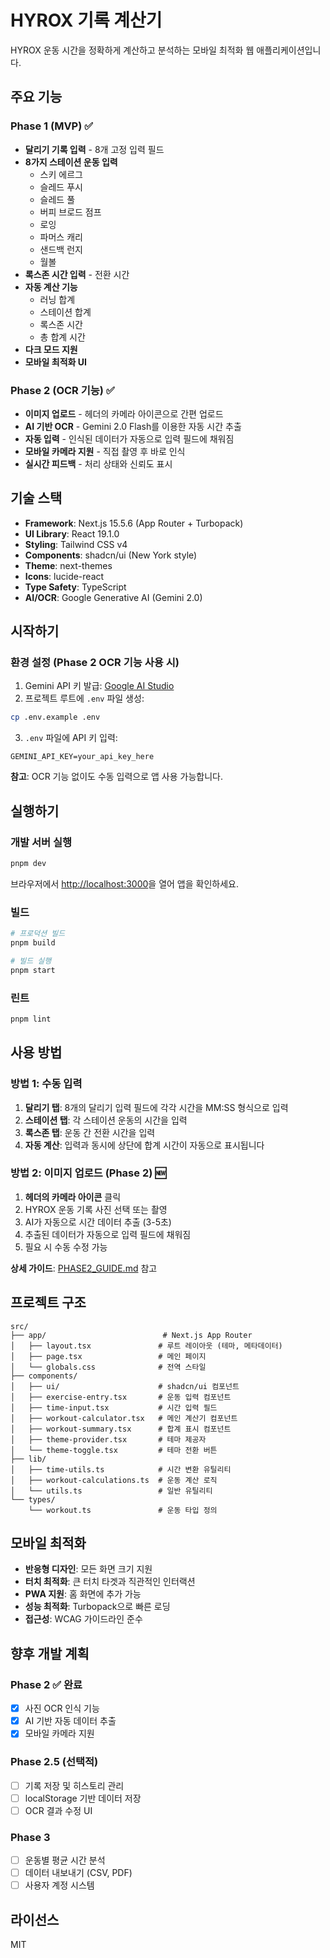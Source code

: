 # HYROX 기록 계산기

HYROX 운동 시간을 정확하게 계산하고 분석하는 모바일 최적화 웹 애플리케이션입니다.

## 주요 기능

### Phase 1 (MVP) ✅
- **달리기 기록 입력** - 8개 고정 입력 필드
- **8가지 스테이션 운동 입력**
  - 스키 에르그
  - 슬레드 푸시
  - 슬레드 풀
  - 버피 브로드 점프
  - 로잉
  - 파머스 캐리
  - 샌드백 런지
  - 월볼
- **록스존 시간 입력** - 전환 시간
- **자동 계산 기능**
  - 러닝 합계
  - 스테이션 합계
  - 록스존 시간
  - 총 합계 시간
- **다크 모드 지원**
- **모바일 최적화 UI**

### Phase 2 (OCR 기능) ✅
- **이미지 업로드** - 헤더의 카메라 아이콘으로 간편 업로드
- **AI 기반 OCR** - Gemini 2.0 Flash를 이용한 자동 시간 추출
- **자동 입력** - 인식된 데이터가 자동으로 입력 필드에 채워짐
- **모바일 카메라 지원** - 직접 촬영 후 바로 인식
- **실시간 피드백** - 처리 상태와 신뢰도 표시

## 기술 스택

- **Framework**: Next.js 15.5.6 (App Router + Turbopack)
- **UI Library**: React 19.1.0
- **Styling**: Tailwind CSS v4
- **Components**: shadcn/ui (New York style)
- **Theme**: next-themes
- **Icons**: lucide-react
- **Type Safety**: TypeScript
- **AI/OCR**: Google Generative AI (Gemini 2.0)

## 시작하기

### 환경 설정 (Phase 2 OCR 기능 사용 시)

1. Gemini API 키 발급: [Google AI Studio](https://aistudio.google.com/apikey)
2. 프로젝트 루트에 `.env` 파일 생성:
```bash
cp .env.example .env
```
3. `.env` 파일에 API 키 입력:
```env
GEMINI_API_KEY=your_api_key_here
```

**참고**: OCR 기능 없이도 수동 입력으로 앱 사용 가능합니다.

## 실행하기

### 개발 서버 실행

```bash
pnpm dev
```

브라우저에서 [http://localhost:3000](http://localhost:3000)을 열어 앱을 확인하세요.

### 빌드

```bash
# 프로덕션 빌드
pnpm build

# 빌드 실행
pnpm start
```

### 린트

```bash
pnpm lint
```

## 사용 방법

### 방법 1: 수동 입력
1. **달리기 탭**: 8개의 달리기 입력 필드에 각각 시간을 MM:SS 형식으로 입력
2. **스테이션 탭**: 각 스테이션 운동의 시간을 입력
3. **록스존 탭**: 운동 간 전환 시간을 입력
4. **자동 계산**: 입력과 동시에 상단에 합계 시간이 자동으로 표시됩니다

### 방법 2: 이미지 업로드 (Phase 2) 🆕
1. **헤더의 카메라 아이콘** 클릭
2. HYROX 운동 기록 사진 선택 또는 촬영
3. AI가 자동으로 시간 데이터 추출 (3-5초)
4. 추출된 데이터가 자동으로 입력 필드에 채워짐
5. 필요 시 수동 수정 가능

**상세 가이드**: [PHASE2_GUIDE.md](./PHASE2_GUIDE.md) 참고

## 프로젝트 구조

```
src/
├── app/                          # Next.js App Router
│   ├── layout.tsx               # 루트 레이아웃 (테마, 메타데이터)
│   ├── page.tsx                 # 메인 페이지
│   └── globals.css              # 전역 스타일
├── components/
│   ├── ui/                      # shadcn/ui 컴포넌트
│   ├── exercise-entry.tsx       # 운동 입력 컴포넌트
│   ├── time-input.tsx           # 시간 입력 필드
│   ├── workout-calculator.tsx   # 메인 계산기 컴포넌트
│   ├── workout-summary.tsx      # 합계 표시 컴포넌트
│   ├── theme-provider.tsx       # 테마 제공자
│   └── theme-toggle.tsx         # 테마 전환 버튼
├── lib/
│   ├── time-utils.ts            # 시간 변환 유틸리티
│   ├── workout-calculations.ts  # 운동 계산 로직
│   └── utils.ts                 # 일반 유틸리티
└── types/
    └── workout.ts               # 운동 타입 정의
```

## 모바일 최적화

- **반응형 디자인**: 모든 화면 크기 지원
- **터치 최적화**: 큰 터치 타겟과 직관적인 인터랙션
- **PWA 지원**: 홈 화면에 추가 가능
- **성능 최적화**: Turbopack으로 빠른 로딩
- **접근성**: WCAG 가이드라인 준수

## 향후 개발 계획

### Phase 2 ✅ 완료
- [x] 사진 OCR 인식 기능
- [x] AI 기반 자동 데이터 추출
- [x] 모바일 카메라 지원

### Phase 2.5 (선택적)
- [ ] 기록 저장 및 히스토리 관리
- [ ] localStorage 기반 데이터 저장
- [ ] OCR 결과 수정 UI

### Phase 3
- [ ] 운동별 평균 시간 분석
- [ ] 데이터 내보내기 (CSV, PDF)
- [ ] 사용자 계정 시스템

## 라이선스

MIT
